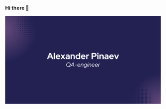 ### Hi there 👋

![Alexander Pinaev logo](https://github.com/baubaffi/baubaffi/blob/main/assets/name_logo.png)